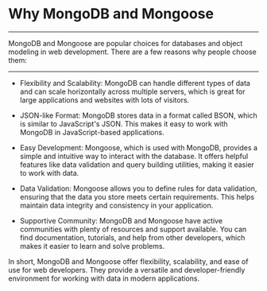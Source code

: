 # Why MongoDB and Mongoose
***

MongoDB and Mongoose are popular choices for databases and object modeling in web development. There are a few reasons why people choose them:
***

- Flexibility and Scalability: MongoDB can handle different types of data and can scale horizontally across multiple servers, which is great for large applications and websites with lots of visitors.

- JSON-like Format: MongoDB stores data in a format called BSON, which is similar to JavaScript's JSON. This makes it easy to work with MongoDB in JavaScript-based applications.

- Easy Development: Mongoose, which is used with MongoDB, provides a simple and intuitive way to interact with the database. It offers helpful features like data validation and query building utilities, making it easier to work with data.

- Data Validation: Mongoose allows you to define rules for data validation, ensuring that the data you store meets certain requirements. This helps maintain data integrity and consistency in your application.

- Supportive Community: MongoDB and Mongoose have active communities with plenty of resources and support available. You can find documentation, tutorials, and help from other developers, which makes it easier to learn and solve problems.

In short, MongoDB and Mongoose offer flexibility, scalability, and ease of use for web developers. They provide a versatile and developer-friendly environment for working with data in modern applications.
